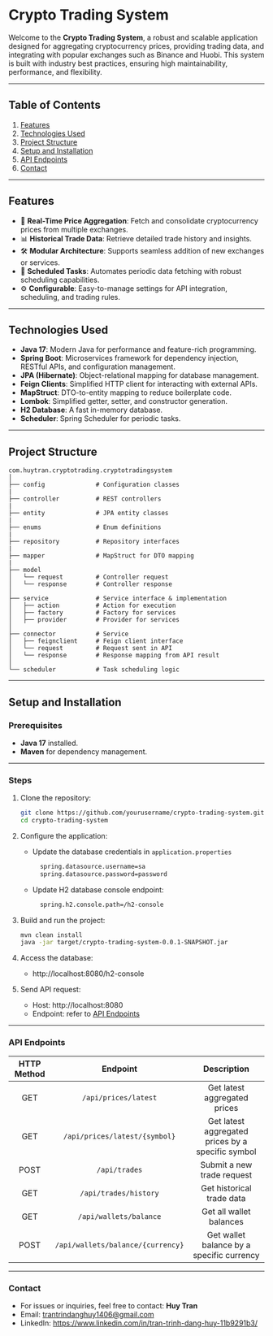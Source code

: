 # **Crypto Trading System**

Welcome to the **Crypto Trading System**, a robust and scalable application designed for aggregating cryptocurrency prices, providing trading data, and integrating with popular exchanges such as Binance and Huobi. This system is built with industry best practices, ensuring high maintainability, performance, and flexibility.

---

## **Table of Contents**
1. [Features](#features)
2. [Technologies Used](#technologies-used)
3. [Project Structure](#project-structure)
4. [Setup and Installation](#setup-and-installation)
5. [API Endpoints](#api-endpoints)
6. [Contact](#contact)
---

## **Features**
- 🔄 **Real-Time Price Aggregation**: Fetch and consolidate cryptocurrency prices from multiple exchanges.
- 📊 **Historical Trade Data**: Retrieve detailed trade history and insights.
- 🛠️ **Modular Architecture**: Supports seamless addition of new exchanges or services.
- 📅 **Scheduled Tasks**: Automates periodic data fetching with robust scheduling capabilities.
- ⚙️ **Configurable**: Easy-to-manage settings for API integration, scheduling, and trading rules.

---

## **Technologies Used**
- **Java 17**: Modern Java for performance and feature-rich programming.
- **Spring Boot**: Microservices framework for dependency injection, RESTful APIs, and configuration management.
- **JPA (Hibernate)**: Object-relational mapping for database management.
- **Feign Clients**: Simplified HTTP client for interacting with external APIs.
- **MapStruct**: DTO-to-entity mapping to reduce boilerplate code.
- **Lombok**: Simplified getter, setter, and constructor generation.
- **H2 Database**: A fast in-memory database.
- **Scheduler**: Spring Scheduler for periodic tasks.

---

## **Project Structure**
```plaintext
com.huytran.cryptotrading.cryptotradingsystem
│
├── config              # Configuration classes
|
├── controller          # REST controllers
|
├── entity              # JPA entity classes
|
├── enums               # Enum definitions
|
├── repository          # Repository interfaces
|
├── mapper              # MapStruct for DTO mapping
|
├── model
│   └── request         # Controller request  
│   └── response        # Controller response       
│
├── service             # Service interface & implementation
│   ├── action          # Action for execution
│   ├── factory         # Factory for services
│   ├── provider        # Provider for services
│
├── connector           # Service
│   ├── feignclient     # Feign client interface
│   └── request         # Request sent in API
│   └── response        # Response mapping from API result
│
└── scheduler           # Task scheduling logic      
```

---

## **Setup and Installation**

### **Prerequisites**
- **Java 17** installed.
- **Maven** for dependency management.

---

### **Steps**
1. Clone the repository:
   ```bash
   git clone https://github.com/yourusername/crypto-trading-system.git
   cd crypto-trading-system
   ```
2. Configure the application:
   - Update the database credentials in `application.properties`
     ```bash
       spring.datasource.username=sa
       spring.datasource.password=password
     ```
   - Update H2 database console endpoint:
     ```bash
       spring.h2.console.path=/h2-console
     ```
3. Build and run the project:
      ```bash
      mvn clean install 
      java -jar target/crypto-trading-system-0.0.1-SNAPSHOT.jar
      ```
4. Access the database:
   - http://localhost:8080/h2-console

5. Send API request:
   - Host: http://localhost:8080
   - Endpoint: refer to [API Endpoints](#api-endpoints)

----

### **API Endpoints**
| HTTP Method |                    Endpoint                     |                    Description                    |
|:-----------:|:-----------------------------------------------:|:-------------------------------------------------:|
|     GET     |              `/api/prices/latest`               |           Get latest aggregated prices            |
|     GET     |          `/api/prices/latest/{symbol}`          | Get latest aggregated prices by a specific symbol |
|    POST     |                  `/api/trades`                  |            Submit a new trade request             |
|     GET     |              `/api/trades/history`              |             Get historical trade data             |
|     GET     |             `/api/wallets/balance`              |              Get all wallet balances              |
|    POST     |        `/api/wallets/balance/{currency}`        |     Get wallet balance by a specific currency     |

---

### **Contact**
- For issues or inquiries, feel free to contact: **Huy Tran**
- Email: trantrindanghuy1406@gmail.com
- LinkedIn: https://www.linkedin.com/in/tran-trinh-dang-huy-11b9291b3/